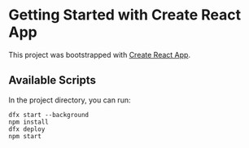 # Getting Started with Create React App

This project was bootstrapped with [Create React App](https://github.com/facebook/create-react-app).

## Available Scripts

In the project directory, you can run:

```cd ic-oer-reactapp-canisters
dfx start --background
npm install
dfx deploy
npm start
```
